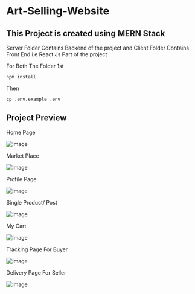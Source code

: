 # Art-Selling-Website

## This Project is created using MERN Stack
Server Folder Contains Backend of the project and Client Folder Contains Front End i.e React Js Part of the project

For Both The Folder 1st

`npm install`

Then

`cp .env.example .env`

## Project Preview

Home Page

![image](https://user-images.githubusercontent.com/66423114/207944158-d3648b9b-faeb-4992-97a2-5f8af356ffc8.png)

Market Place

![image](https://user-images.githubusercontent.com/66423114/207944305-fbf8a523-5f72-40d1-a8d6-ee30ea786dac.png)

Profile Page

![image](https://user-images.githubusercontent.com/66423114/207944374-813404fe-f9ca-4a0c-8e63-e5412c67d1c7.png)

Single Product/ Post

![image](https://user-images.githubusercontent.com/66423114/207944448-7797948f-e50d-4cbf-9dfd-38f56b292e6e.png)

My Cart

![image](https://user-images.githubusercontent.com/66423114/207944514-d0554bf9-6b3e-4ab7-89bb-75fa0f8e6cac.png)

Tracking Page For Buyer

![image](https://user-images.githubusercontent.com/66423114/207944752-5ff69186-87fc-461e-8b80-e4fbcd6ff3c6.png)

Delivery Page For Seller

![image](https://user-images.githubusercontent.com/66423114/207944817-be82b233-95a3-4d8c-9e90-2d9a67cfb209.png)

